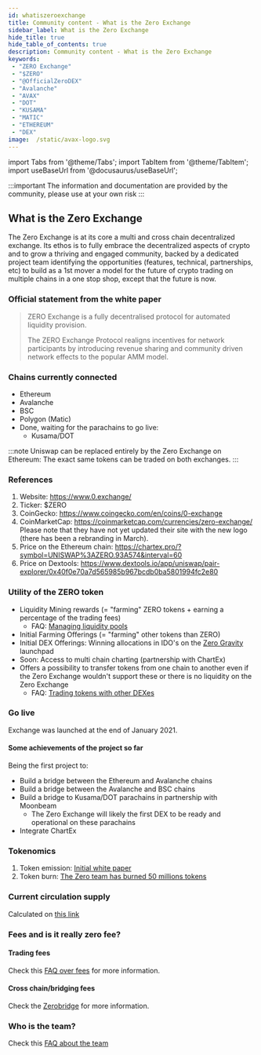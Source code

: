 ```yaml
---
id: whatiszeroexchange
title: Community content - What is the Zero Exchange
sidebar_label: What is the Zero Exchange
hide_title: true
hide_table_of_contents: true
description: Community content - What is the Zero Exchange
keywords:
 - "ZERO Exchange"
 - "$ZERO"
 - "@OfficialZeroDEX"
 - "Avalanche"
 - "AVAX"
 - "DOT"
 - "KUSAMA"
 - "MATIC"
 - "ETHEREUM"
 - "DEX"
image:  /static/avax-logo.svg
---
```


import Tabs from '@theme/Tabs';
import TabItem from '@theme/TabItem';
import useBaseUrl from '@docusaurus/useBaseUrl';

:::important
The information and documentation are provided by the community, please use at your own risk
:::


## What is the Zero Exchange

The Zero Exchange is at its core a multi and cross chain decentralized exchange.  Its ethos is to fully embrace the decentralized aspects of crypto and to grow a thriving and engaged community, backed by a dedicated project team identifying the opportunities (features, technical, partnerships, etc) to build as a 1st mover a model for the future of crypto trading on multiple chains in a one stop shop, except that the future is now.


### Official statement from the white paper

> ZERO Exchange is a fully decentralised protocol for automated liquidity provision.
> 
> The ZERO Exchange Protocol realigns incentives for network participants by introducing revenue sharing and community driven network effects to the popular AMM model.

### Chains currently connected

* Ethereum
* Avalanche
* BSC
* Polygon (Matic)
* Done, waiting for the parachains to go live:  
	* Kusama/DOT

:::note Uniswap can be replaced entirely by the Zero Exchange on Ethereum: The exact same tokens can be traded on both exchanges.
:::


### References

1. Website: https://www.0.exchange/
1. Ticker: $ZERO
1. CoinGecko: https://www.coingecko.com/en/coins/0-exchange
1. CoinMarketCap: https://coinmarketcap.com/currencies/zero-exchange/  
	Please note that they have not yet updated their site with the new logo (there has been a rebranding in March). 
1. Price on the Ethereum chain: https://chartex.pro/?symbol=UNISWAP%3AZERO.93A574&interval=60
1. Price on Dextools: https://www.dextools.io/app/uniswap/pair-explorer/0x40f0e70a7d565985b967bcdb0ba5801994fc2e80
	 

### Utility of the ZERO token

* Liquidity Mining rewards (= "farming" ZERO tokens + earning a percentage of the trading fees)
	* FAQ: [Managing liquidity pools](faq/faq009.md)	
* Initial Farming Offerings (= "farming" other tokens than ZERO)
* Initial DEX Offerings: Winning allocations in IDO's on the [Zero Gravity](zerogravity.md) launchpad
* Soon: Access to multi chain charting (partnership with ChartEx)
* Offers a possibility to transfer tokens from one chain to another even if the Zero Exchange wouldn't support these or there is no liquidity on the Zero Exchange
	* FAQ: [Trading tokens with other DEXes](faq/faq006.md)



### Go live

Exchange was launched at the end of January 2021.

#### Some achievements of the project so far
Being the first project to:
* Build a bridge between the Ethereum and Avalanche chains
* Build a bridge between the Avalanche and BSC chains
* Build a bridge to Kusama/DOT parachains in partnership with Moonbeam
	* The Zero Exchange will likely the first DEX to be ready and operational on these parachains
* Integrate ChartEx


### Tokenomics

1. Token emission: [Initial white paper](https://0exchangestatic.blob.core.windows.net/whitepaper/0Whitepaper.pdf)
1. Token burn: [The Zero team has burned 50 millions tokens](https://0exchangestatic.blob.core.windows.net/whitepaper/0Whitepaper.pdf)

### Current circulation supply

Calculated on [this link](https://zeromktcapcalc.azurewebsites.net/api/GetSupply)

### Fees and is it really zero fee?

#### Trading fees

Check this [FAQ over fees](faq/faq008.md) for more information.

#### Cross chain/bridging fees

Check the [Zerobridge](zerobridge.md) for more information.


### Who is the team?
      
Check this [FAQ about the team](faq/faq012.md)
 
